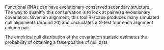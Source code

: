 Functional RNAs can have evolutionary conserved secondary structure.. The way to quanitfy this conservation is to look at pairwise evolutionary covariation. Given an alignment, this tool R-scape produces many simulated null alignments (around 20) and cacluclates a G-test fopr each alignment column pair.

The empirical null distribution of the covariation statistic estimates the probability of obtaining a false positive of null data
